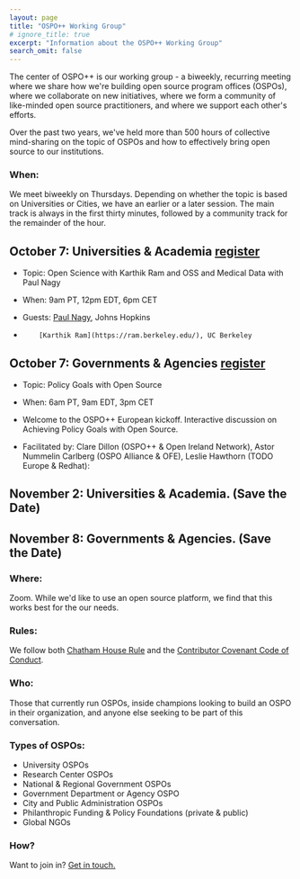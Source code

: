 ```yaml
---
layout: page
title: "OSPO++ Working Group"
# ignore_title: true
excerpt: "Information about the OSPO++ Working Group"
search_omit: false
---
```


The center of OSPO++ is our working group - a biweekly, recurring meeting where we share how we're building open source program offices (OSPOs), where we collaborate on new initiatives, where we form a community of like-minded open source practitioners, and where we support each other's efforts.


Over the past two years, we've held more than 500 hours of collective mind-sharing on the topic of OSPOs and how to effectively bring open source to our institutions.

### When:

We meet biweekly on Thursdays. Depending on whether the topic is based on Universities or Cities, we have an earlier or a later session. The main track is always in the first thirty minutes, followed by a community track for the remainder of the hour.


## October 7:  Universities & Academia [register](https://www.eventbrite.com/e/open-science-with-karthik-ram-and-oss-and-medical-data-with-paul-nagy-tickets-177962178667)
- Topic:  Open Science with Karthik Ram and OSS and Medical Data with Paul Nagy

- When: 9am PT, 12pm EDT, 6pm CET

- Guests: [Paul Nagy](https://www.hopkinsmedicine.org/profiles/details/paul-nagy), Johns Hopkins
-         [Karthik Ram](https://ram.berkeley.edu/), UC Berkeley

## October 7: Governments & Agencies [register](https://www.eventbrite.com/e/ospo-europe-policy-goals-with-open-source-tickets-180065660237)
- Topic:  Policy Goals with Open Source

- When: 6am PT, 9am EDT, 3pm CET

- Welcome to the OSPO++ European kickoff.  Interactive discussion on Achieving Policy Goals with Open Source.
- Facilitated by: Clare Dillon (OSPO++ & Open Ireland Network), Astor Nummelin Carlberg (OSPO Alliance & OFE), Leslie Hawthorn (TODO Europe & Redhat): 

## November 2:  Universities & Academia. (Save the Date)

## November 8:  Governments & Agencies. (Save the Date)

### Where:

Zoom. While we'd like to use an open source platform, we find that this works best for the our needs.

### Rules:

We follow both [Chatham House Rule](https://en.wikipedia.org/wiki/Chatham_House_Rule) and the [Contributor Covenant Code of Conduct](https://www.contributor-covenant.org/).

### Who:

Those that currently run OSPOs, inside champions looking to build an OSPO in their organization, and anyone else seeking to be part of this conversation.

### Types of OSPOs:

  - University OSPOs
  - Research Center OSPOs
  - National & Regional Government OSPOs
  - Government Department or Agency OSPO
  - City and Public Administration OSPOs
  - Philanthropic Funding & Policy Foundations (private & public)
  - Global NGOs

### How?

Want to join in? <a href="mailto:info@mosslabs.io">Get in touch.</a>
